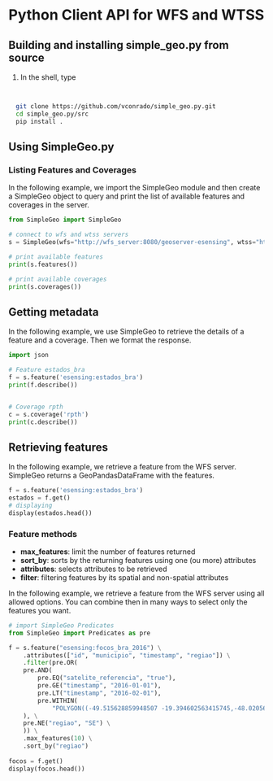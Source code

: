 
# Python Client API for WFS and WTSS

## Building and installing simple_geo.py from source

1. In the shell, type

```bash


  git clone https://github.com/vconrado/simple_geo.py.git
  cd simple_geo.py/src
  pip install .
```

## Using SimpleGeo.py

### Listing Features and Coverages

In the following example, we import the SimpleGeo module and then create a SimpleGeo object to query and print the list of available features and coverages in the server.



```python
from SimpleGeo import SimpleGeo

# connect to wfs and wtss servers
s = SimpleGeo(wfs="http://wfs_server:8080/geoserver-esensing", wtss="http://wtss_server:7654")

# print available features
print(s.features())

# print available coverages
print(s.coverages())
```

## Getting metadata

In the following example, we use SimpleGeo to retrieve the details of a feature and a coverage. Then we format the response.


```python
import json

# Feature estados_bra
f = s.feature('esensing:estados_bra')
print(f.describe())


# Coverage rpth
c = s.coverage('rpth')
print(c.describe())
```

## Retrieving features

In the following example, we retrieve a feature from the WFS server. SimpleGeo returns a GeoPandasDataFrame with the features.


```python
f = s.feature('esensing:estados_bra')
estados = f.get()
# displaying 
display(estados.head())
```

### Feature methods

- **max_features**: limit the number of features returned
- **sort_by**: sorts by the returning features using one (ou more) attributes
- **attributes**: selects attributes to be retrieved
- **filter**: filtering features by its spatial and non-spatial attributes


In the following example, we retrieve a feature from the WFS server using all allowed options. You can combine then in many ways to select only the features you want.


```python
# import SimpleGeo Predicates
from SimpleGeo import Predicates as pre

f = s.feature("esensing:focos_bra_2016") \
    .attributes(["id", "municipio", "timestamp", "regiao"]) \
    .filter(pre.OR(
    pre.AND(
        pre.EQ("satelite_referencia", "true"),
        pre.GE("timestamp", "2016-01-01"),
        pre.LT("timestamp", "2016-02-01"),
        pre.WITHIN(
            "POLYGON((-49.515628859948507 -19.394602563415745,-48.020567850467053 -19.610579617637825,-48.354439522883652 -21.052347219666608,-49.849500507163917 -20.836369963642884,-49.515628859948507 -19.394602563415745))"),
    ), \
    pre.NE("regiao", "SE") \
    )) \
    .max_features(10) \
    .sort_by("regiao")
    
focos = f.get()
display(focos.head())
```
